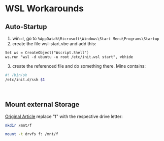 
# WSL Workarounds

## Auto-Startup

1. win+r, go to ```%AppData%\Microsoft\Windows\Start Menu\Programs\Startup```
2. create the file wsl-start.vbe and add this:
```vbs
Set ws = CreateObject("Wscript.Shell")
ws.run "wsl -d ubuntu -u root /etc/init.wsl start", vbhide
```
3. create the referenced file and do something there. Mine contains:
```sh
#! /bin/sh
/etc/init.d/ssh $1
```

<br>

## Mount external Storage
[Original Article](https://www.scivision.dev/mount-usb-drives-windows-subsystem-for-linux/)
replace "f" with the respective drive letter:

```sh
mkdir /mnt/f

mount -t drvfs f: /mnt/f
```

